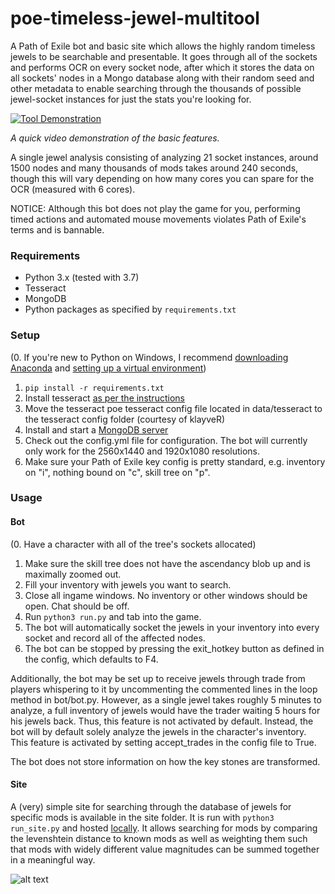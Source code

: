 # poe-timeless-jewel-multitool
A Path of Exile bot and basic site which allows the highly random timeless jewels to be searchable and presentable. It goes through all of the sockets and performs OCR on every socket node, after which it stores the data on all sockets' nodes in a Mongo database along with their random seed and other metadata to enable searching through the thousands of possible jewel-socket instances for just the stats you're looking for.

[![Tool Demonstration](https://img.youtube.com/vi/5PHUHtf39yA/0.jpg)](https://www.youtube.com/watch?v=5PHUHtf39yA)

  *A quick video demonstration of the basic features.*


A single jewel analysis consisting of analyzing 21 socket instances, around 1500 nodes and many thousands of mods takes around 240 seconds, though this will vary depending on how many cores you can spare for the OCR (measured with 6 cores).

NOTICE: Although this bot does not play the game for you, performing timed actions and automated mouse movements violates Path of Exile's terms and is bannable.

### Requirements
- Python 3.x (tested with 3.7)
- Tesseract
- MongoDB
- Python packages as specified by `requirements.txt`

### Setup
(0. If you're new to Python on Windows, I recommend [downloading Anaconda](https://www.anaconda.com/distribution/#download-section) and [setting up a virtual environment](https://uoa-eresearch.github.io/eresearch-cookbook/recipe/2014/11/20/conda/))
1. `pip install -r requirements.txt`
2. Install tesseract [as per the instructions](https://github.com/UB-Mannheim/tesseract/wiki)
3. Move the tesseract poe tesseract config file located in data/tesseract to the tesseract config folder (courtesy of klayveR)
4. Install and start a [MongoDB server](https://www.mongodb.com/download-center/community)
5. Check out the config.yml file for configuration. The bot will currently only work for the 2560x1440 and 1920x1080 resolutions. 
6. Make sure your Path of Exile key config is pretty standard, e.g. inventory on "i", nothing bound on "c", skill tree on "p".


### Usage
#### Bot
(0. Have a character with all of the tree's sockets allocated)
1. Make sure the skill tree does not have the ascendancy blob up and is maximally zoomed out.
2. Fill your inventory with jewels you want to search. 
3. Close all ingame windows. No inventory or other windows should be open. Chat should be off. 
4. Run `python3 run.py` and tab into the game.
5. The bot will automatically socket the jewels in your inventory into every socket and record all of the affected nodes.
6. The bot can be stopped by pressing the exit_hotkey button as defined in the config, which defaults to F4.

Additionally, the bot may be set up to receive jewels through trade from players whispering to it by uncommenting the commented lines in the loop method in bot/bot.py. However, as a single jewel takes roughly 5 minutes to analyze, a full inventory of jewels would have the trader waiting 5 hours for his jewels back. Thus, this feature is not activated by default. Instead, the bot will by default solely analyze the jewels in the character's inventory. This feature is activated by setting accept_trades in the config file to True.

The bot does not store information on how the key stones are transformed.

#### Site
A (very) simple site for searching through the database of jewels for specific mods is available in the site folder. It is run with `python3 run_site.py` and hosted [locally](http://127.0.0.1:8080). It allows searching for mods by comparing the levenshtein distance to known mods as well as weighting them such that mods with widely different value magnitudes can be summed together in a meaningful way. 


![alt text](https://github.com/johanahlqvist/poe-timeless-jewel-recorder/blob/master/site_example.png)

